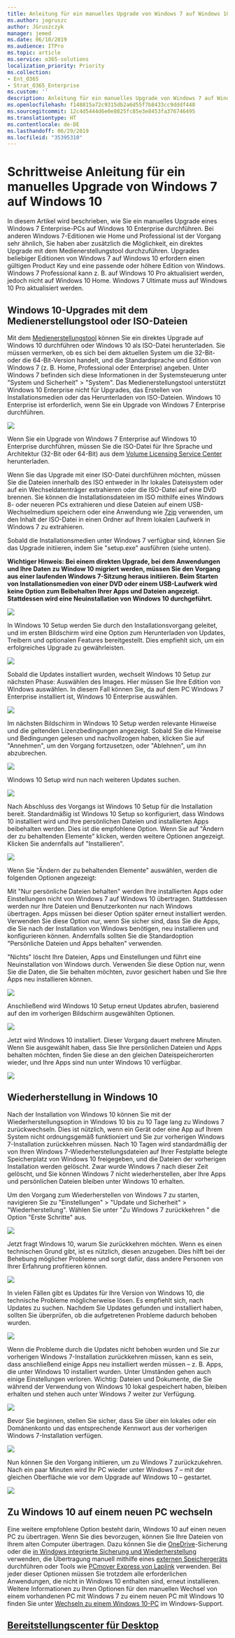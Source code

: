 ```yaml
---
title: Anleitung für ein manuelles Upgrade von Windows 7 auf Windows 10
ms.author: jogruszc
author: JGruszczyk
manager: jemed
ms.date: 06/10/2019
ms.audience: ITPro
ms.topic: article
ms.service: o365-solutions
localization_priority: Priority
ms.collection:
- Ent_O365
- Strat_O365_Enterprise
ms.custom: ''
description: Anleitung für ein manuelles Upgrade von Windows 7 auf Windows 10
ms.openlocfilehash: f148815a72c9315db2a6d55f7b8433cc9dddf448
ms.sourcegitcommit: 12c4d5444d6e0e8825fc85e3e8453fa376746495
ms.translationtype: HT
ms.contentlocale: de-DE
ms.lasthandoff: 06/29/2019
ms.locfileid: "35395310"
---
```

# <a name="windows-7-to-windows-10-manual-upgrade-step-by-step-guide"></a>Schrittweise Anleitung für ein manuelles Upgrade von Windows 7 auf Windows 10

In diesem Artikel wird beschrieben, wie Sie ein manuelles Upgrade eines Windows 7 Enterprise-PCs auf Windows 10 Enterprise durchführen. Bei anderen Windows 7-Editionen wie Home und Professional ist der Vorgang sehr ähnlich, Sie haben aber zusätzlich die Möglichkeit, ein direktes Upgrade mit dem Medienerstellungstool durchzuführen. Upgrades beliebiger Editionen von Windows 7 auf Windows 10 erfordern einen gültigen Product Key und eine passende oder höhere Edition von Windows. Windows 7 Professional kann z. B. auf Windows 10 Pro aktualisiert werden, jedoch nicht auf Windows 10 Home. Windows 7 Ultimate muss auf Windows 10 Pro aktualisiert werden.

## <a name="windows-10-upgrades-using-the-media-creation-tool-or-iso-files"></a>Windows 10-Upgrades mit dem Medienerstellungstool oder ISO-Dateien

Mit dem [Medienerstellungstool](https://www.microsoft.com/en-us/software-download/windows10ISO) können Sie ein direktes Upgrade auf Windows 10 durchführen oder Windows 10 als ISO-Datei herunterladen. Sie müssen vermerken, ob es sich bei dem aktuellen System um die 32-Bit- oder die 64-Bit-Version handelt, und die Standardsprache und Edition von Windows 7 (z. B. Home, Professional oder Enterprise) angeben. Unter Windows 7 befinden sich diese Informationen in der Systemsteuerung unter "System und Sicherheit" \> "System". Das Medienerstellungstool unterstützt Windows 10 Enterprise nicht für Upgrades, das Erstellen von Installationsmedien oder das Herunterladen von ISO-Dateien. Windows 10 Enterprise ist erforderlich, wenn Sie ein Upgrade von Windows 7 Enterprise durchführen.

![](media/windows-7-to-windows-10-upgrade-manual-media/windows-7-to-windows-10-upgrade-manual-media-1.png)

Wenn Sie ein Upgrade von Windows 7 Enterprise auf Windows 10 Enterprise durchführen, müssen Sie die ISO-Datei für Ihre Sprache und Architektur (32-Bit oder 64-Bit) aus dem [Volume Licensing Service Center](https://www.microsoft.com/licensing/servicecenter/default.aspx) herunterladen.

Wenn Sie das Upgrade mit einer ISO-Datei durchführen möchten, müssen Sie die Dateien innerhalb des ISO entweder in Ihr lokales Dateisystem oder auf ein Wechseldatenträger extrahieren oder die ISO-Datei auf eine DVD brennen. Sie können die Installationsdateien im ISO mithilfe eines Windows 8- oder neueren PCs extrahieren und diese Dateien auf einem USB-Wechselmedium speichern oder eine Anwendung wie [7zip](https://www.7-zip.org/) verwenden, um den Inhalt der ISO-Datei in einen Ordner auf Ihrem lokalen Laufwerk in Windows 7 zu extrahieren.

Sobald die Installationsmedien unter Windows 7 verfügbar sind, können Sie das Upgrade initiieren, indem Sie "setup.exe" ausführen (siehe unten).

**Wichtiger Hinweis: Bei einem direkten Upgrade, bei dem Anwendungen und Ihre Daten zu Window 10 migriert werden, müssen Sie den Vorgang aus einer laufenden Windows 7-Sitzung heraus initiieren. Beim Starten von Installationsmedien von einer DVD oder einem USB-Laufwerk wird keine Option zum Beibehalten Ihrer Apps und Dateien angezeigt. Stattdessen wird eine Neuinstallation von Windows 10 durchgeführt.**

![](media/windows-7-to-windows-10-upgrade-manual-media/windows-7-to-windows-10-upgrade-manual-media-2.png)

In Windows 10 Setup werden Sie durch den Installationsvorgang geleitet, und im ersten Bildschirm wird eine Option zum Herunterladen von Updates, Treibern und optionalen Features bereitgestellt. Dies empfiehlt sich, um ein erfolgreiches Upgrade zu gewährleisten.

![](media/windows-7-to-windows-10-upgrade-manual-media/windows-7-to-windows-10-upgrade-manual-media-3.png)

Sobald die Updates installiert wurden, wechselt Windows 10 Setup zur nächsten Phase: Auswählen des Images. Hier müssen Sie Ihre Edition von Windows auswählen. In diesem Fall können Sie, da auf dem PC Windows 7 Enterprise installiert ist, Windows 10 Enterprise auswählen.

![](media/windows-7-to-windows-10-upgrade-manual-media/windows-7-to-windows-10-upgrade-manual-media-4.png)

Im nächsten Bildschirm in Windows 10 Setup werden relevante Hinweise und die geltenden Lizenzbedingungen angezeigt. Sobald Sie die Hinweise und Bedingungen gelesen und nachvollzogen haben, klicken Sie auf "Annehmen", um den Vorgang fortzusetzen, oder "Ablehnen", um ihn abzubrechen.

![](media/windows-7-to-windows-10-upgrade-manual-media/windows-7-to-windows-10-upgrade-manual-media-5.png)

Windows 10 Setup wird nun nach weiteren Updates suchen.

![](media/windows-7-to-windows-10-upgrade-manual-media/windows-7-to-windows-10-upgrade-manual-media-6.png)

Nach Abschluss des Vorgangs ist Windows 10 Setup für die Installation bereit. Standardmäßig ist Windows 10 Setup so konfiguriert, dass Windows 10 installiert wird und Ihre persönlichen Dateien und installierten Apps beibehalten werden. Dies ist die empfohlene Option. Wenn Sie auf "Ändern der zu behaltenden Elemente" klicken, werden weitere Optionen angezeigt. Klicken Sie andernfalls auf "Installieren".

![](media/windows-7-to-windows-10-upgrade-manual-media/windows-7-to-windows-10-upgrade-manual-media-7.png)

Wenn Sie "Ändern der zu behaltenden Elemente" auswählen, werden die folgenden Optionen angezeigt:

Mit "Nur persönliche Dateien behalten" werden Ihre installierten Apps oder Einstellungen nicht von Windows 7 auf Windows 10 übertragen. Stattdessen werden nur Ihre Dateien und Benutzerkonten nur nach Windows übertragen. Apps müssen bei dieser Option später erneut installiert werden. Verwenden Sie diese Option nur, wenn Sie sicher sind, dass Sie die Apps, die Sie nach der Installation von Windows benötigen, neu installieren und konfigurieren können. Andernfalls sollten Sie die Standardoption "Persönliche Dateien und Apps behalten" verwenden.

"Nichts" löscht Ihre Dateien, Apps und Einstellungen und führt eine Neuinstallation von Windows durch. Verwenden Sie diese Option nur, wenn Sie die Daten, die Sie behalten möchten, zuvor gesichert haben und Sie Ihre Apps neu installieren können.

![](media/windows-7-to-windows-10-upgrade-manual-media/windows-7-to-windows-10-upgrade-manual-media-8.png)

Anschließend wird Windows 10 Setup erneut Updates abrufen, basierend auf den im vorherigen Bildschirm ausgewählten Optionen.

![](media/windows-7-to-windows-10-upgrade-manual-media/windows-7-to-windows-10-upgrade-manual-media-9.png)

Jetzt wird Windows 10 installiert. Dieser Vorgang dauert mehrere Minuten. Wenn Sie ausgewählt haben, dass Sie Ihre persönlichen Dateien und Apps behalten möchten, finden Sie diese an den gleichen Dateispeicherorten wieder, und Ihre Apps sind nun unter Windows 10 verfügbar.

![](media/windows-7-to-windows-10-upgrade-manual-media/windows-7-to-windows-10-upgrade-manual-media-10.png)

## 

## <a name="recovery-in-windows-10"></a>Wiederherstellung in Windows 10

Nach der Installation von Windows 10 können Sie mit der Wiederherstellungsoption in Windows 10 bis zu 10 Tage lang zu Windows 7 zurückwechseln. Dies ist nützlich, wenn ein Gerät oder eine App auf Ihrem System nicht ordnungsgemäß funktioniert und Sie zur vorherigen Windows 7-Installation zurückkehren müssen. Nach 10 Tagen wird standardmäßig der von Ihren Windows 7-Wiederherstellungsdateien auf Ihrer Festplatte belegte Speicherplatz von Windows 10 freigegeben, und die Dateien der vorherigen Installation werden gelöscht. Zwar wurde Windows 7 nach dieser Zeit gelöscht, und Sie können Windows 7 nicht wiederherstellen, aber Ihre Apps und persönlichen Dateien bleiben unter Windows 10 erhalten.

Um den Vorgang zum Wiederherstellen von Windows 7 zu starten, navigieren Sie zu "Einstellungen" \> "Update und Sicherheit" \> "Wiederherstellung". Wählen Sie unter "Zu Windows 7 zurückkehren " die Option "Erste Schritte" aus.

![](media/windows-7-to-windows-10-upgrade-manual-media/windows-7-to-windows-10-upgrade-manual-media-11.png)

Jetzt fragt Windows 10, warum Sie zurückkehren möchten. Wenn es einen technischen Grund gibt, ist es nützlich, diesen anzugeben. Dies hilft bei der Behebung möglicher Probleme und sorgt dafür, dass andere Personen von Ihrer Erfahrung profitieren können.

![](media/windows-7-to-windows-10-upgrade-manual-media/windows-7-to-windows-10-upgrade-manual-media-12.png)

In vielen Fällen gibt es Updates für Ihre Version von Windows 10, die technische Probleme möglicherweise lösen. Es empfiehlt sich, nach Updates zu suchen. Nachdem Sie Updates gefunden und installiert haben, sollten Sie überprüfen, ob die aufgetretenen Probleme dadurch behoben wurden.

![](media/windows-7-to-windows-10-upgrade-manual-media/windows-7-to-windows-10-upgrade-manual-media-13.png)

Wenn die Probleme durch die Updates nicht behoben wurden und Sie zur vorherigen Windows 7-Installation zurückkehren müssen, kann es sein, dass anschließend einige Apps neu installiert werden müssen – z. B. Apps, die unter Windows 10 installiert wurden. Unter Umständen gehen auch einige Einstellungen verloren. Wichtig: Dateien und Dokumente, die Sie während der Verwendung von Windows 10 lokal gespeichert haben, bleiben erhalten und stehen auch unter Windows 7 weiter zur Verfügung. 

![](media/windows-7-to-windows-10-upgrade-manual-media/windows-7-to-windows-10-upgrade-manual-media-14.png)

Bevor Sie beginnen, stellen Sie sicher, dass Sie über ein lokales oder ein Domänenkonto und das entsprechende Kennwort aus der vorherigen Windows 7-Installation verfügen.

![](media/windows-7-to-windows-10-upgrade-manual-media/windows-7-to-windows-10-upgrade-manual-media-15.png)

Nun können Sie den Vorgang initiieren, um zu Windows 7 zurückzukehren. Nach ein paar Minuten wird Ihr PC wieder unter Windows 7 – mit der gleichen Oberfläche wie vor dem Upgrade auf Windows 10 – gestartet.

![](media/windows-7-to-windows-10-upgrade-manual-media/windows-7-to-windows-10-upgrade-manual-media-16.png)

## <a name="moving-to-windows-10-on-a-new-pc"></a>Zu Windows 10 auf einem neuen PC wechseln

Eine weitere empfohlene Option besteht darin, Windows 10 auf einen neuen PC zu übertragen. Wenn Sie dies bevorzugen, können Sie Ihre Dateien von Ihrem alten Computer übertragen. Dazu können Sie die [OneDrive](https://support.office.com/article/b5e918be-0fd4-4095-98da-bceed57f8e0c?ocid=MoveToWindows10)-Sicherung oder die [in Windows integrierte Sicherung und Wiederherstellung](https://support.microsoft.com/help/4469209?ocid=MoveToWindows10) verwenden, die Übertragung manuell mithilfe eines [externen Speichergeräts](https://support.microsoft.com/en-us/help/4465814/windows-7-move-files-off-pc-with-an-external-storage-device?ocid=MoveToWindows10) durchführen oder Tools wie [PCmover Express von Laplink](https://www.microsoft.com/en-us/windows/transfer-your-data) verwenden. Bei jeder dieser Optionen müssen Sie trotzdem alle erforderlichen Anwendungen, die nicht in Windows 10 enthalten sind, erneut installieren. Weitere Informationen zu Ihren Optionen für den manuellen Wechsel von einem vorhandenen PC mit Windows 7 zu einem neuen PC mit Windows 10 finden Sie unter [Wechseln zu einem Windows 10-PC](https://support.microsoft.com/en-us/help/4229823?ocid=MoveToWindows10) im Windows-Support.

## <a name="desktop-deployment-centerhttpsakamshowtoshift"></a>[Bereitstellungscenter für Desktop](https://aka.ms/howtoshift)